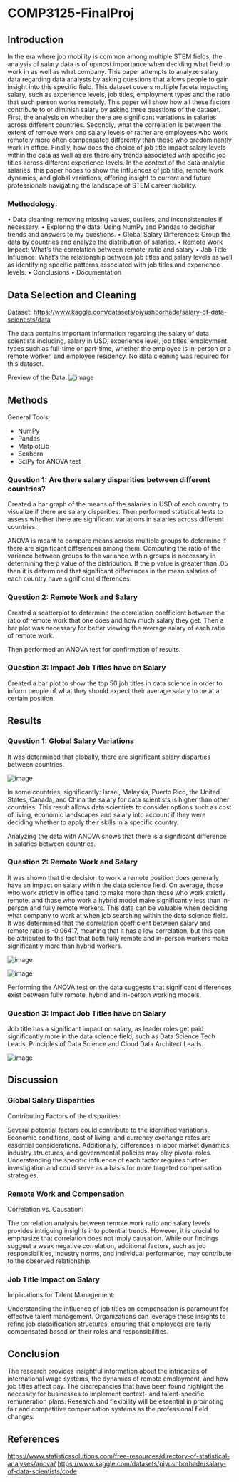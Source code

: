 # COMP3125-FinalProj

## Introduction
  In the era where job mobility is common among multiple STEM fields, the analysis of salary data is of upmost importance when deciding what field to work in as well as what company. This paper attempts to analyze salary data regarding data analysts by asking questions that allows people to gain insight into this specific field. This dataset covers multiple facets impacting salary, such as experience levels, job titles, employment types and the ratio that such person works remotely. This paper will show how all these factors contribute to or diminish salary by asking three questions of the dataset. First, the analysis on whether there are significant variations in salaries across different countries. Secondly, what the correlation is between the extent of remove work and salary levels or rather are employees who work remotely more often compensated differently than those who predominantly work in office. Finally, how does the choice of job title impact salary levels within the data as well as are there any trends associated with specific job titles across different experience levels. In the context of the data analytic salaries, this paper hopes to show the influences of job title, remote work dynamics, and global variations, offering insight to current and future professionals navigating the landscape of STEM career mobility.

### Methodology: 
•	Data cleaning: removing missing values, outliers, and inconsistencies if necessary.
•	Exploring the data: Using NumPy and Pandas to decipher trends and answers to my questions.
•	Global Salary Differences: Group the data by countries and analyze the distribution of salaries.
•	Remote Work Impact: What’s the correlation between remote_ratio and salary
•	Job Title Influence: What’s the relationship between job titles and salary levels as well as identifying specific patterns associated with job titles and experience levels.
•	Conclusions
•	Documentation


## Data Selection and Cleaning
Dataset: https://www.kaggle.com/datasets/piyushborhade/salary-of-data-scientists/data 

The data contains important information regarding the salary of data scientists including, salary in USD, experience level, job titles, employment types such as full-time or part-time, whether the employee is in-person or a remote worker, and employee residency. No data cleaning was required for this dataset. 

Preview of the Data: 
![image](https://github.com/danforthcATWIT/COMP3125-FinalProj/assets/90588626/762caa83-5000-44d3-aaae-38bfece24adb)

## Methods

General Tools:
- NumPy
- Pandas
- MatplotLib
- Seaborn
- SciPy for ANOVA test

### Question 1: Are there salary disparities between different countries?
  
Created a bar graph of the means of the salaries in USD of each country to visualize if there are salary disparities. Then performed statistical tests to assess whether there are significant variations in salaries across different countries.

ANOVA is meant to compare means across multiple groups to determine if there are significant differences among them. Computing the ratio of the variance between groups to the variance within groups is necessary in determining the p value of the distribution. If the p value is greater than .05 then it is determined that significant differences in the mean salaries of each country have significant differences.

### Question 2: Remote Work and Salary

Created a scatterplot to determine the correlation coefficient between the ratio of remote work that one does and how much salary they get. Then a bar plot was necessary for better viewing the average salary of each ratio of remote work. 

Then performed an ANOVA test for confirmation of results.

### Question 3: Impact Job Titles have on Salary

Created a bar plot to show the top 50 job titles in data science in order to inform people of what they should expect their average salary to be at a certain position.

## Results

### Question 1: Global Salary Variations

It was determined that globally, there are significant salary disparties between countries.

![image](https://github.com/danforthcATWIT/COMP3125-FinalProj/assets/90588626/a7b0b04f-6cb8-41b2-b978-de7e67686b9c)

In some countries, significantly: Israel, Malaysia, Puerto Rico, the United States, Canada, and China the salary for data scientists is higher than other countries. This result allows data scientists to consider options such as cost of living, economic landscapes and salary into account if they were deciding whether to apply their skills in a specific country. 

Analyzing the data with ANOVA shows that there is a significant difference in salaries between countries.


### Question 2: Remote Work and Salary

It was shown that the decision to work a remote position does generally have an impact on salary within the data science field. On average, those who work strictly in office tend to make more than those who work strictly remote, and those who work a hybrid model make significantly less than in-person and fully remote workers. This data can be valuable when deciding what company to work at when job searching within the data science field. It was determined that the correlation coefficient between salary and remote ratio is -0.06417, meaning that it has a low correlation, but this can be attributed to the fact that both fully remote and in-person workers make significantly more than hybrid workers.

![image](https://github.com/danforthcATWIT/COMP3125-FinalProj/assets/90588626/88574f11-bb80-4603-99bb-0ecf6dc77367)

![image](https://github.com/danforthcATWIT/COMP3125-FinalProj/assets/90588626/a146e93e-8f86-41a1-9c8a-b3f2fb59e539)

Performing the ANOVA test on the data suggests that significant differences exist between fully remote, hybrid and in-person working models.


### Question 3: Impact Job Titles have on Salary

Job title has a significant impact on salary, as leader roles get paid significantly more in the data science field, such as Data Science Tech Leads, Principles of Data Science and Cloud Data Architect Leads.

![image](https://github.com/danforthcATWIT/COMP3125-FinalProj/assets/90588626/011aef0a-920f-4b9f-b5fb-ffba9a2ac32f)

## Discussion

### Global Salary Disparities 

Contributing Factors of the disparities:

Several potential factors could contribute to the identified variations. Economic conditions, cost of living, and currency exchange rates are essential considerations. Additionally, differences in labor market dynamics, industry structures, and governmental policies may play pivotal roles. Understanding the specific influence of each factor requires further investigation and could serve as a basis for more targeted compensation strategies.

### Remote Work and Compensation 

Correlation vs. Causation:

The correlation analysis between remote work ratio and salary levels provides intriguing insights into potential trends. However, it is crucial to emphasize that correlation does not imply causation. While our findings suggest a weak negative correlation, additional factors, such as job responsibilities, industry norms, and individual performance, may contribute to the observed relationship.

### Job Title Impact on Salary

Implications for Talent Management:

Understanding the influence of job titles on compensation is paramount for effective talent management. Organizations can leverage these insights to refine job classification structures, ensuring that employees are fairly compensated based on their roles and responsibilities.

## Conclusion

The research provides insightful information about the intricacies of international wage systems, the dynamics of remote employment, and how job titles affect pay. The discrepancies that have been found highlight the necessity for businesses to implement context- and talent-specific remuneration plans. Research and flexibility will be essential in promoting fair and competitive compensation systems as the professional field changes.

## References

https://www.statisticssolutions.com/free-resources/directory-of-statistical-analyses/anova/
https://www.kaggle.com/datasets/piyushborhade/salary-of-data-scientists/code

